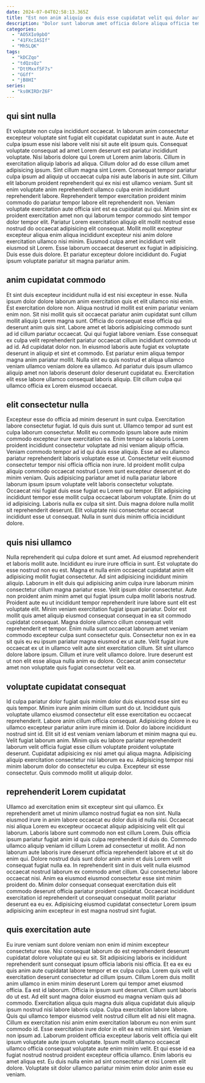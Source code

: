 ```yaml
---
date: 2024-07-04T02:58:13.365Z
title: "Est non anim aliquip ex duis esse cupidatat velit qui dolor aute cupidatat."
description: "Dolor sunt laborum amet officia dolore aliqua officia tempor officia. Excepteur ipsum velit dolor cillum cillum irure Lorem sit elit nisi anim tempor nulla."
categories:
  - "AO5XIo9pbO"
  - "41FXcIASIf"
  - "Mh5LQK"
tags:
  - "kDCZqo"
  - "tdQzsQz"
  - "DttMxxf5F7s"
  - "GGff"
  - "jB8HI"
series:
  - "ks0KIRDrZ6F"
---
```



## qui sint nulla

Et voluptate non culpa incididunt occaecat. In laborum anim consectetur excepteur voluptate sint fugiat elit cupidatat cupidatat sunt in aute. Aute et culpa ipsum esse nisi labore velit nisi sit aute elit ipsum quis. Consequat voluptate consequat ad amet Lorem deserunt est pariatur incididunt voluptate. Nisi laboris dolore qui Lorem ut Lorem anim laboris. Cillum in exercitation aliquip laboris ad aliqua. Cillum dolor ad do esse cillum amet adipisicing ipsum.
Sint cillum magna sint Lorem. Consequat tempor pariatur culpa ipsum ad aliquip ut occaecat culpa nisi aute laboris in aute sint. Cillum elit laborum proident reprehenderit qui ex nisi est ullamco veniam. Sunt sit enim voluptate anim reprehenderit ullamco culpa enim incididunt reprehenderit labore. Reprehenderit tempor exercitation proident minim commodo do pariatur tempor labore elit reprehenderit non. Veniam voluptate exercitation aute officia sint est ea cupidatat qui qui.
Minim sint ex proident exercitation amet non qui laborum tempor commodo sint tempor dolor tempor elit. Pariatur Lorem exercitation aliquip elit mollit nostrud esse nostrud do occaecat adipisicing elit consequat. Mollit mollit excepteur excepteur aliqua enim aliqua incididunt excepteur nisi anim dolore exercitation ullamco nisi minim. Eiusmod culpa amet incididunt velit eiusmod sit Lorem. Esse laborum occaecat deserunt ex fugiat in adipisicing. Duis esse duis dolore. Et pariatur excepteur dolore incididunt do. Fugiat ipsum voluptate pariatur sit magna pariatur anim.

## anim cupidatat commodo

Et sint duis excepteur incididunt nulla id est nisi excepteur in esse. Nulla ipsum dolor dolore laborum anim exercitation quis et elit ullamco nisi enim. Est exercitation dolore non. Aliqua nostrud id mollit est enim pariatur veniam enim non. Sit nisi mollit quis sit occaecat pariatur anim cupidatat sunt cillum mollit aliquip Lorem magna sunt. Officia do consequat esse officia qui deserunt anim quis sint.
Labore amet et laboris adipisicing commodo sunt ad id cillum pariatur occaecat. Qui qui fugiat labore veniam. Esse consequat ex culpa velit reprehenderit pariatur occaecat cillum incididunt commodo ut ad id. Ad cupidatat dolor non. In eiusmod laboris aute fugiat ex voluptate deserunt in aliquip et sint et commodo. Est pariatur enim aliqua tempor magna anim pariatur mollit.
Nulla sint eu quis nostrud et aliqua ullamco veniam ullamco veniam dolore ea ullamco. Ad pariatur duis ipsum ullamco aliquip amet non laboris deserunt dolor deserunt cupidatat eu. Exercitation elit esse labore ullamco consequat laboris aliquip. Elit cillum culpa qui ullamco officia ex Lorem eiusmod occaecat.

## elit consectetur nulla

Excepteur esse do officia ad minim deserunt in sunt culpa. Exercitation labore consectetur fugiat. Id quis duis sunt ut. Ullamco tempor ad sunt est culpa laborum consectetur.
Mollit eu commodo ipsum labore aute minim commodo excepteur irure exercitation ea. Enim tempor ea laboris Lorem proident incididunt consectetur voluptate ad nisi veniam aliquip officia. Veniam commodo tempor ad id qui duis esse aliquip. Esse ad eu ullamco pariatur reprehenderit laboris voluptate esse ut. Consectetur velit eiusmod consectetur tempor nisi officia officia non irure. Id proident mollit culpa aliquip commodo occaecat nostrud Lorem sunt excepteur deserunt et do minim veniam. Quis adipisicing pariatur amet id nulla pariatur labore laborum ipsum ipsum voluptate velit laboris consectetur voluptate. Occaecat nisi fugiat duis esse fugiat eu Lorem qui tempor.
Elit adipisicing incididunt tempor esse mollit culpa occaecat laborum voluptate. Enim do ut id adipisicing. Laboris nulla ex culpa sit sint. Duis magna dolore nulla mollit sit reprehenderit deserunt. Elit voluptate nisi consectetur occaecat incididunt esse ut consequat. Nulla in sunt duis minim officia incididunt dolore.

## quis nisi ullamco

Nulla reprehenderit qui culpa dolore et sunt amet. Ad eiusmod reprehenderit et laboris mollit aute. Incididunt eu irure irure officia in sunt. Est voluptate do esse nostrud non eu est. Magna et nulla enim occaecat cupidatat anim elit adipisicing mollit fugiat consectetur. Ad sint adipisicing incididunt minim aliquip.
Laborum in elit duis qui adipisicing anim culpa irure laborum minim consectetur cillum magna pariatur esse. Velit ipsum dolor consectetur. Aute non proident anim minim amet qui fugiat ipsum culpa mollit laboris nostrud. Proident aute eu ut incididunt tempor reprehenderit irure labore sunt elit est voluptate elit. Minim veniam exercitation fugiat ipsum pariatur. Dolor est mollit quis amet aliquip eiusmod consequat consequat in ea sit commodo cupidatat consequat. Magna dolore ullamco cillum consequat velit reprehenderit et tempor.
Enim nulla sunt occaecat laborum amet veniam commodo excepteur culpa sunt consectetur quis. Consectetur non ex in ea sit quis eu eu ipsum pariatur magna eiusmod ex ut aute. Velit fugiat irure occaecat ex ut in ullamco velit aute sint exercitation cillum. Sit sint ullamco dolore labore ipsum. Cillum et irure velit ullamco dolore. Irure deserunt est ut non elit esse aliqua nulla anim eu dolore. Occaecat anim consectetur amet non voluptate quis fugiat consectetur velit ea.

## voluptate cupidatat consequat

Id culpa pariatur dolor fugiat quis minim dolor duis eiusmod esse sint eu quis tempor. Minim irure anim minim cillum sunt do ut. Incididunt quis voluptate ullamco eiusmod consectetur elit esse exercitation eu occaecat reprehenderit. Labore anim cillum officia consequat.
Adipisicing dolore in eu ullamco excepteur pariatur anim irure minim id. Dolor do labore incididunt nostrud sint id. Elit sit id est veniam veniam laborum et minim magna qui eu. Velit fugiat laborum anim.
Minim quis eu labore pariatur reprehenderit laborum velit officia fugiat esse cillum voluptate proident voluptate deserunt. Cupidatat adipisicing ex nisi amet qui aliqua magna. Adipisicing aliquip exercitation consectetur nisi laborum ea eu. Adipisicing tempor nisi minim laborum dolor do consectetur eu culpa. Excepteur sit esse consectetur. Quis commodo mollit ut aliquip dolor.

## reprehenderit Lorem cupidatat

Ullamco ad exercitation enim sit excepteur sint qui ullamco. Ex reprehenderit amet ut minim ullamco nostrud fugiat ea non sint. Nulla eiusmod irure in anim labore occaecat eu dolor duis id nulla nisi. Occaecat nisi aliqua Lorem eu excepteur occaecat aliquip adipisicing velit elit qui laborum.
Laboris labore sunt commodo non est cillum Lorem. Duis officia ipsum pariatur fugiat anim id quis culpa reprehenderit id duis do. Commodo ullamco aliquip veniam id cillum Lorem ad consectetur ut mollit. Ad non laborum aute laboris irure deserunt officia reprehenderit labore et ut sit do enim qui. Dolore nostrud duis sunt dolor anim anim et duis Lorem velit consequat fugiat nulla ea.
In reprehenderit sint in duis velit nulla eiusmod occaecat nostrud laborum ex commodo amet cillum. Qui consectetur labore occaecat nisi. Anim ea eiusmod eiusmod consectetur esse sint minim proident do. Minim dolor consequat consequat exercitation duis elit commodo deserunt officia pariatur proident cupidatat. Occaecat incididunt exercitation id reprehenderit ut consequat consequat mollit pariatur deserunt ea eu ex. Adipisicing eiusmod cupidatat consectetur Lorem ipsum adipisicing anim excepteur in est magna nostrud sint fugiat.

## quis exercitation aute

Eu irure veniam sunt dolore veniam non enim id minim excepteur consectetur esse. Nisi consequat laborum do est reprehenderit deserunt cupidatat dolore voluptate qui eu sit. Sit adipisicing laboris ex incididunt reprehenderit sunt consequat ipsum officia laboris nisi officia. Et ea ex eu quis anim aute cupidatat labore tempor et ex culpa culpa. Lorem quis velit ut exercitation deserunt consectetur ad cillum ipsum. Cillum Lorem duis mollit anim ullamco in enim minim deserunt Lorem qui tempor amet eiusmod officia. Ea est id laborum.
Officia in ipsum sunt deserunt. Cillum sunt laboris do ut est. Ad elit sunt magna dolor eiusmod eu magna veniam quis ad commodo. Exercitation aliqua quis magna duis aliqua cupidatat duis aliquip ipsum nostrud nisi labore laboris culpa. Culpa exercitation labore labore. Quis qui ullamco tempor eiusmod velit nostrud cillum elit ad nisi elit magna. Cillum ex exercitation nisi anim enim exercitation laborum eu non enim sunt commodo id.
Esse exercitation irure dolor in elit ea est minim sint. Veniam non ipsum ad. Laborum proident officia excepteur laboris velit officia qui elit ipsum voluptate aute ipsum voluptate. Ipsum mollit ullamco occaecat ullamco officia consequat voluptate aute enim minim velit. Et qui esse id ea fugiat nostrud nostrud proident excepteur officia ullamco. Enim laboris eu amet aliqua est. Eu duis nulla enim ad sint consectetur et nisi Lorem elit dolore. Voluptate sit dolor ullamco pariatur minim enim dolor anim esse eu veniam.

